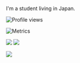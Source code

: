 I'm a student living in Japan.

![Profile views](https://komarev.com/ghpvc/?username=tubuanha)

![Metrics](https://github.com/my-github-user/my-github-user/blob/master/github-metrics.svg)

![](https://github-readme-stats.vercel.app/api?username=tubuanha&show_icons=true&count_private=true&include_all_commits=true)
![](https://github-readme-stats.vercel.app/api/top-langs/?username=tubuanha&layout=compact&count_private=true)

![](https://github-profile-trophy.vercel.app/?username=tubuanha)
